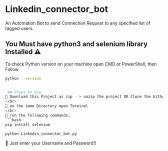 # Linkedin_connector_bot
An Automation Bot to send Connection Request to any specified list of tagged users.


## You Must have python3 and selenium library Installed ⚠
To check Python version on your machine open CMD or PowerShell, then Follow </br>
```bash
python --version
`

 ## Steps to Use
📍 Download this Project as zip --> unzip the project OR Clone the Github project
</br>
📍 on the same Directory open Terminal
</br>
📍 run the following commands:
```bash
pip install selenium
```
```bash
python Linkedin_connector_bot.py
```
📍 Just enter your Username and Password!!
 
